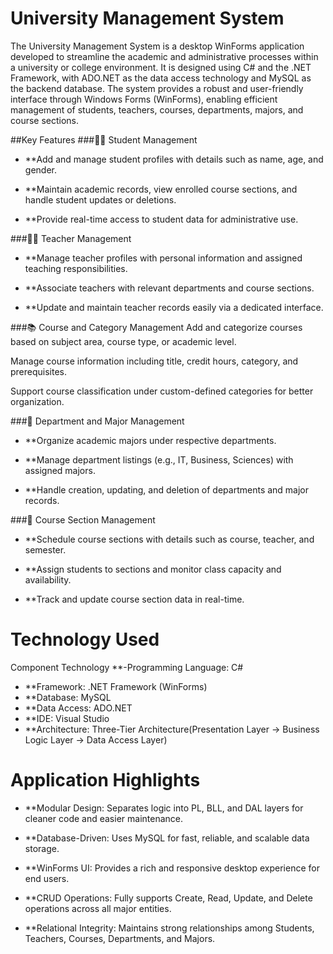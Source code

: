 # University Management System
The University Management System is a desktop WinForms application developed to streamline the academic and administrative processes within a university or college environment. It is designed using C# and the .NET Framework, with ADO.NET as the data access technology and MySQL as the backend database. The system provides a robust and user-friendly interface through Windows Forms (WinForms), enabling efficient management of students, teachers, courses, departments, majors, and course sections.

##Key Features
###👨‍🎓 Student Management
- **Add and manage student profiles with details such as name, age, and gender.

- **Maintain academic records, view enrolled course sections, and handle student updates or deletions.

- **Provide real-time access to student data for administrative use.

###👨‍🏫 Teacher Management
- **Manage teacher profiles with personal information and assigned teaching responsibilities.

- **Associate teachers with relevant departments and course sections.

- **Update and maintain teacher records easily via a dedicated interface.

###📚 Course and Category Management
Add and categorize courses based on subject area, course type, or academic level.

Manage course information including title, credit hours, category, and prerequisites.

Support course classification under custom-defined categories for better organization.

###🏫 Department and Major Management
- **Organize academic majors under respective departments.

- **Manage department listings (e.g., IT, Business, Sciences) with assigned majors.

- **Handle creation, updating, and deletion of departments and major records.

###🧾 Course Section Management
- **Schedule course sections with details such as course, teacher, and semester.

- **Assign students to sections and monitor class capacity and availability.

- **Track and update course section data in real-time.

# Technology Used
Component	Technology
**-Programming Language:	C#
- **Framework:	.NET Framework (WinForms)
- **Database:	MySQL
- **Data Access:	ADO.NET
- **IDE:	Visual Studio
- **Architecture:	Three-Tier Architecture(Presentation Layer → Business Logic Layer → Data Access Layer)

# Application Highlights
- **Modular Design: Separates logic into PL, BLL, and DAL layers for cleaner code and easier maintenance.

- **Database-Driven: Uses MySQL for fast, reliable, and scalable data storage.

- **WinForms UI: Provides a rich and responsive desktop experience for end users.

- **CRUD Operations: Fully supports Create, Read, Update, and Delete operations across all major entities.

- **Relational Integrity: Maintains strong relationships among Students, Teachers, Courses, Departments, and Majors.
